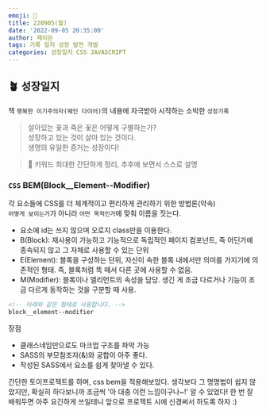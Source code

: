 ```yaml
---
emoji: 🌱
title: 220905(월)
date: '2022-09-05 20:35:00'
author: 제이든
tags: 기록 일지 성장 발전 개발
categories: 성장일지 CSS JAVASCRIPT
---
```


## 🪴 성장일지

책 `행복한 이기주의자(웨인 다이어)`의 내용에 자극받아 시작하는 소박한 `성장기록`

> 살아있는 꽃과 죽은 꽃은 어떻게 구별하는가?<br/>
> 성장하고 있는 것이 살아 있는 것이다.<br/>
> 생명의 유일한 증거는 성장이다!

> 🌳 키워드
> 최대한 간단하게 정리, 추후에 보면서 스스로 설명

### `CSS` BEM(Block\_\_Element--Modifier)

각 요소들에 CSS를 더 체계적이고 편리하게 관리하기 위한 방법론(약속)<br/>
`어떻게 보이는가`가 아니라 `어떤 목적인가`에 맞춰 이름을 짓는다.

- 요소에 id는 쓰지 않으며 오로지 class만을 이용한다.
- B(Block): 재사용이 가능하고 기능적으로 독립적인 페이지 컴포넌트, 즉 어딘가에 종속되지 않고 그 자체로 사용할 수 있는 단위
- E(Element): 블록을 구성하는 단위, 자신이 속한 블록 내에서만 의미를 가지기에 의존적인 형태. 즉, 블록처럼 똑 떼서 다른 곳에 사용할 수 없음.
- M(Modifier): 블록이나 엘리먼트의 속성을 담당. 생긴 게 조금 다르거나 기능이 조금 다르게 동작하는 것을 구분할 때 사용.

```html
<!-- 아래와 같은 형태로 사용합니다. -->
block__element--modifier
```

장점

- 클래스네임만으로도 마크업 구조를 파악 가능
- SASS의 부모참조자(&)와 궁합이 아주 좋다.
- 작성된 SASS에서 요소를 쉽게 찾아낼 수 있다.

간단한 토이프로젝트를 하며, css bem을 적용해보았다. 생각보다 그 명명법이 쉽지 않았지만, 확실히 하다보니까 조금씩 '아 대충 이런 느낌이구나~!' 알 수 있었다! 한 번 잘 배워두면 아주 요긴하게 쓰일테니 앞으로 프로젝트 시에 신경써서 하도록 하자 :)

```toc

```
